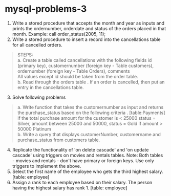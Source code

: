 # mysql-problems-3
1. Write a stored procedure that accepts the month and year as inputs and prints the
ordernumber, orderdate and status of the orders placed in that month.
Example: call order_status(2005, 11);
2. Write a stored procedure to insert a record into the cancellations table for all cancelled
orders.<br>
>STEPS:<br>
a. Create a table called cancellations with the following fields
id (primary key),
customernumber (foreign key - Table customers),
ordernumber (foreign key - Table Orders),
comments<br>
All values except id should be taken from the order table.<br>
b. Read through the orders table . If an order is cancelled, then put an entry in the
cancellations table.<br>
3. Solve following problems <br>
> a. Write function that takes the customernumber as input and returns the
purchase_status based on the following criteria . [table:Payments]
if the total purchase amount for the customer is < 25000 status = Silver, 
amount between 25000 and 50000, status = Gold
if amount > 50000 Platinum <br>
b. Write a query that displays customerNumber, customername and purchase_status from
customers table.

4. Replicate the functionality of 'on delete cascade' and 'on update cascade' using triggers
on movies and rentals tables. Note: Both tables - movies and rentals - don't have primary or
foreign keys. Use only triggers to implement the above.
5. Select the first name of the employee who gets the third highest salary. [table: employee]
6. Assign a rank to each employee based on their salary. The person having the highest
salary has rank 1. [table: employee]

